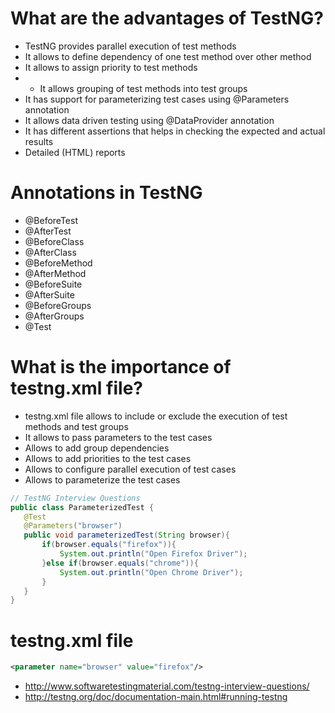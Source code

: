 # What are the advantages of TestNG?

* TestNG provides parallel execution of test methods
* It allows to define dependency of one test method over other method
* It allows to assign priority to test methods
* * It allows grouping of test methods into test groups
* It has support for parameterizing test cases using @Parameters annotation
* It allows data driven testing using @DataProvider annotation
* It has different assertions that helps in checking the expected and actual results
* Detailed (HTML) reports


# Annotations in TestNG
* @BeforeTest
* @AfterTest
* @BeforeClass
* @AfterClass
* @BeforeMethod
* @AfterMethod
* @BeforeSuite
* @AfterSuite
* @BeforeGroups
* @AfterGroups
* @Test

# What is the importance of testng.xml file?
* testng.xml file allows to include or exclude the execution of test methods and test groups
* It allows to pass parameters to the test cases
* Allows to add group dependencies
* Allows to add priorities to the test cases
* Allows to configure parallel execution of test cases
* Allows to parameterize the test cases


 ```java
// TestNG Interview Questions
public class ParameterizedTest {
	@Test
	@Parameters("browser")
	public void parameterizedTest(String browser){
		if(browser.equals("firefox")){
			System.out.println("Open Firefox Driver");
		}else if(browser.equals("chrome")){
			System.out.println("Open Chrome Driver");
		}
	}	
}
```

# testng.xml file

 ```xml
<parameter name="browser" value="firefox"/>
 ```

* http://www.softwaretestingmaterial.com/testng-interview-questions/
* http://testng.org/doc/documentation-main.html#running-testng

